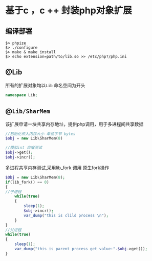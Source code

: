 # 基于c ，c ++ 封装php对象扩展
## 编译部署
```
$> phpize
$> ./configure
$> make & make install
$> echo extension=path/to/lib.so >> /etc/php?/php.ini
```
## @Lib
所有的扩展对象均以`Lib` 命名空间为开头
```php
namespace Lib;
```

## @`Lib/SharMem`
该扩展申请一块共享内存地址，提供php调用，用于多进程间共享数据
```php
//初始化传入内存大小 单位字节 bytes
$obj = new Lib\SharMem(8)

//模拟int 自增测试
$obj->get();
$obj->incr();
```
多进程共享内存测试,采用lib_fork 调用 原生fork操作
```php
$Obj = new Lib\SharMem(8);
if(lib_fork() == 0)
{
//子进程
    while(true)
    {
        sleep(1);
        $obj->incr();
        var_dump("this is clild process \n");
    }
}
//父进程
while(true)
{
    sleep(1);
    var_dump("this is parent process get value:".$obj->get());
}
```
